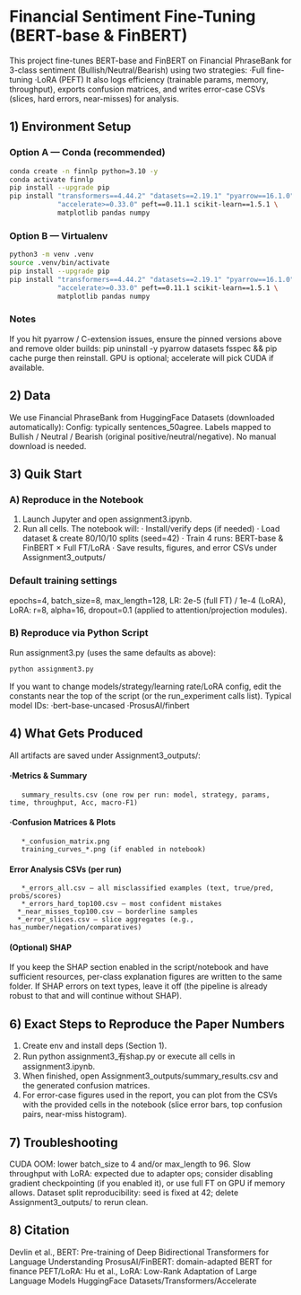# Financial Sentiment Fine-Tuning (BERT-base & FinBERT)
This project fine-tunes BERT-base and FinBERT on Financial PhraseBank for 3-class sentiment (Bullish/Neutral/Bearish) using two strategies:
·Full fine-tuning
·LoRA (PEFT)
It also logs efficiency (trainable params, memory, throughput), exports confusion matrices, and writes error-case CSVs (slices, hard errors, near-misses) for analysis.

## 1) Environment Setup
### Option A — Conda (recommended)
```bash
conda create -n finnlp python=3.10 -y
conda activate finnlp
pip install --upgrade pip
pip install "transformers==4.44.2" "datasets==2.19.1" "pyarrow==16.1.0" \
            "accelerate>=0.33.0" peft==0.11.1 scikit-learn==1.5.1 \
            matplotlib pandas numpy
```

### Option B — Virtualenv
```bash
python3 -m venv .venv
source .venv/bin/activate
pip install --upgrade pip
pip install "transformers==4.44.2" "datasets==2.19.1" "pyarrow==16.1.0" \
            "accelerate>=0.33.0" peft==0.11.1 scikit-learn==1.5.1 \
            matplotlib pandas numpy
```
### Notes
If you hit pyarrow / C-extension issues, ensure the pinned versions above and remove older builds:
pip uninstall -y pyarrow datasets fsspec && pip cache purge then reinstall.
GPU is optional; accelerate will pick CUDA if available.

## 2) Data
We use Financial PhraseBank from HuggingFace Datasets (downloaded automatically):
Config: typically sentences_50agree.
Labels mapped to Bullish / Neutral / Bearish (original positive/neutral/negative).
No manual download is needed.

## 3) Quik Start
### A) Reproduce in the Notebook
1. Launch Jupyter and open assignment3.ipynb.
2. Run all cells. The notebook will:
   · Install/verify deps (if needed)
   · Load dataset & create 80/10/10 splits (seed=42)
   · Train 4 runs:
       BERT-base & FinBERT × Full FT/LoRA
   · Save results, figures, and error CSVs under Assignment3_outputs/
   
### Default training settings
epochs=4, batch_size=8, max_length=128,
LR: 2e-5 (full FT) / 1e-4 (LoRA),
LoRA: r=8, alpha=16, dropout=0.1 (applied to attention/projection modules).

### B) Reproduce via Python Script
Run assignment3.py (uses the same defaults as above):
```bash
python assignment3.py
```
If you want to change models/strategy/learning rate/LoRA config, edit the constants near the top of the script (or the run_experiment calls list). Typical model IDs:
·bert-base-uncased
·ProsusAI/finbert

## 4) What Gets Produced
All artifacts are saved under Assignment3_outputs/:
#### ·Metrics & Summary
       summary_results.csv (one row per run: model, strategy, params, time, throughput, Acc, macro-F1)
#### ·Confusion Matrices & Plots
       *_confusion_matrix.png
       training_curves_*.png (if enabled in notebook)
#### Error Analysis CSVs (per run)
       *_errors_all.csv — all misclassified examples (text, true/pred, probs/scores)
       *_errors_hard_top100.csv — most confident mistakes
      *_near_misses_top100.csv — borderline samples
      *_error_slices.csv — slice aggregates (e.g., has_number/negation/comparatives)
#### (Optional) SHAP
If you keep the SHAP section enabled in the script/notebook and have sufficient resources, per-class explanation figures are written to the same folder. If SHAP errors on text types, leave it off (the pipeline is already robust to that and will continue without SHAP).


## 6) Exact Steps to Reproduce the Paper Numbers
1. Create env and install deps (Section 1).
2. Run python assignment3_有shap.py or execute all cells in assignment3.ipynb.
3. When finished, open Assignment3_outputs/summary_results.csv and the generated confusion matrices.
4. For error-case figures used in the report, you can plot from the CSVs with the provided cells in the notebook (slice error bars, top confusion pairs, near-miss histogram).


## 7) Troubleshooting
CUDA OOM: lower batch_size to 4 and/or max_length to 96.
Slow throughput with LoRA: expected due to adapter ops; consider disabling gradient checkpointing (if you enabled it), or use full FT on GPU if memory allows.
Dataset split reproducibility: seed is fixed at 42; delete Assignment3_outputs/ to rerun clean.

## 8) Citation
Devlin et al., BERT: Pre-training of Deep Bidirectional Transformers for Language Understanding
ProsusAI/FinBERT: domain-adapted BERT for finance
PEFT/LoRA: Hu et al., LoRA: Low-Rank Adaptation of Large Language Models
HuggingFace Datasets/Transformers/Accelerate

